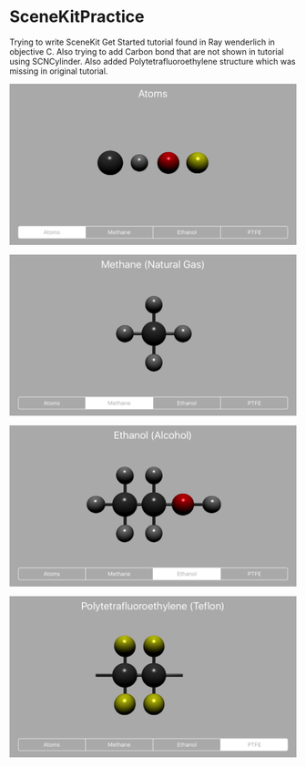 # SceneKitPractice

Trying to write SceneKit Get Started tutorial found in Ray wenderlich in objective C. Also trying to add Carbon bond that are not shown in tutorial using SCNCylinder. Also added Polytetrafluoroethylene structure which was missing in original tutorial.

![solarized palette](https://github.com/kazimunshimun/SceneKitPractice/blob/master/Screenshots/Atoms.png)

![solarized palette](https://github.com/kazimunshimun/SceneKitPractice/blob/master/Screenshots/Methane.png)

![solarized palette](https://github.com/kazimunshimun/SceneKitPractice/blob/master/Screenshots/Ethanol.png)

![solarized palette](https://github.com/kazimunshimun/SceneKitPractice/blob/master/Screenshots/Teflon.png)

